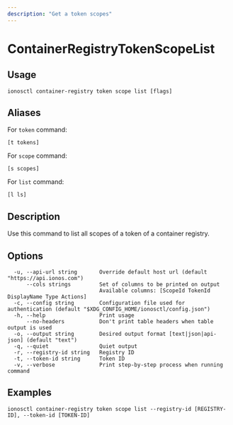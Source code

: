 ```yaml
---
description: "Get a token scopes"
---
```


# ContainerRegistryTokenScopeList

## Usage

```text
ionosctl container-registry token scope list [flags]
```

## Aliases

For `token` command:

```text
[t tokens]
```

For `scope` command:

```text
[s scopes]
```

For `list` command:

```text
[l ls]
```

## Description

Use this command to list all scopes of a token of a container registry.

## Options

```text
  -u, --api-url string       Override default host url (default "https://api.ionos.com")
      --cols strings         Set of columns to be printed on output 
                             Available columns: [ScopeId TokenId DisplayName Type Actions]
  -c, --config string        Configuration file used for authentication (default "$XDG_CONFIG_HOME/ionosctl/config.json")
  -h, --help                 Print usage
      --no-headers           Don't print table headers when table output is used
  -o, --output string        Desired output format [text|json|api-json] (default "text")
  -q, --quiet                Quiet output
  -r, --registry-id string   Registry ID
  -t, --token-id string      Token ID
  -v, --verbose              Print step-by-step process when running command
```

## Examples

```text
ionosctl container-registry token scope list --registry-id [REGISTRY-ID], --token-id [TOKEN-ID]
```

